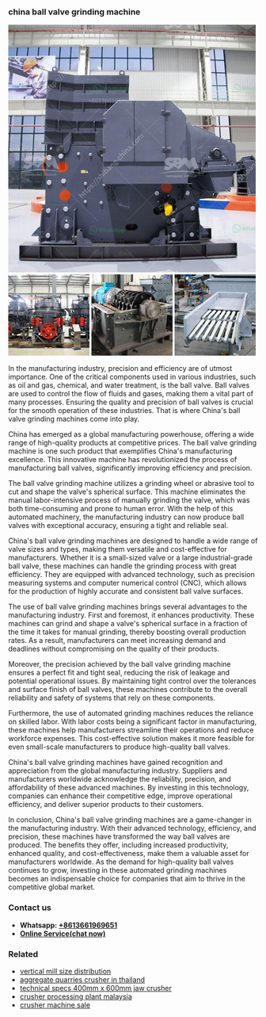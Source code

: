 <h3>china ball valve grinding machine</h3><img src='1708497338.jpg' alt=''><p>In the manufacturing industry, precision and efficiency are of utmost importance. One of the critical components used in various industries, such as oil and gas, chemical, and water treatment, is the ball valve. Ball valves are used to control the flow of fluids and gases, making them a vital part of many processes. Ensuring the quality and precision of ball valves is crucial for the smooth operation of these industries. That is where China's ball valve grinding machines come into play.</p><p>China has emerged as a global manufacturing powerhouse, offering a wide range of high-quality products at competitive prices. The ball valve grinding machine is one such product that exemplifies China's manufacturing excellence. This innovative machine has revolutionized the process of manufacturing ball valves, significantly improving efficiency and precision.</p><p>The ball valve grinding machine utilizes a grinding wheel or abrasive tool to cut and shape the valve's spherical surface. This machine eliminates the manual labor-intensive process of manually grinding the valve, which was both time-consuming and prone to human error. With the help of this automated machinery, the manufacturing industry can now produce ball valves with exceptional accuracy, ensuring a tight and reliable seal.</p><p>China's ball valve grinding machines are designed to handle a wide range of valve sizes and types, making them versatile and cost-effective for manufacturers. Whether it is a small-sized valve or a large industrial-grade ball valve, these machines can handle the grinding process with great efficiency. They are equipped with advanced technology, such as precision measuring systems and computer numerical control (CNC), which allows for the production of highly accurate and consistent ball valve surfaces.</p><p>The use of ball valve grinding machines brings several advantages to the manufacturing industry. First and foremost, it enhances productivity. These machines can grind and shape a valve's spherical surface in a fraction of the time it takes for manual grinding, thereby boosting overall production rates. As a result, manufacturers can meet increasing demand and deadlines without compromising on the quality of their products.</p><p>Moreover, the precision achieved by the ball valve grinding machine ensures a perfect fit and tight seal, reducing the risk of leakage and potential operational issues. By maintaining tight control over the tolerances and surface finish of ball valves, these machines contribute to the overall reliability and safety of systems that rely on these components.</p><p>Furthermore, the use of automated grinding machines reduces the reliance on skilled labor. With labor costs being a significant factor in manufacturing, these machines help manufacturers streamline their operations and reduce workforce expenses. This cost-effective solution makes it more feasible for even small-scale manufacturers to produce high-quality ball valves.</p><p>China's ball valve grinding machines have gained recognition and appreciation from the global manufacturing industry. Suppliers and manufacturers worldwide acknowledge the reliability, precision, and affordability of these advanced machines. By investing in this technology, companies can enhance their competitive edge, improve operational efficiency, and deliver superior products to their customers.</p><p>In conclusion, China's ball valve grinding machines are a game-changer in the manufacturing industry. With their advanced technology, efficiency, and precision, these machines have transformed the way ball valves are produced. The benefits they offer, including increased productivity, enhanced quality, and cost-effectiveness, make them a valuable asset for manufacturers worldwide. As the demand for high-quality ball valves continues to grow, investing in these automated grinding machines becomes an indispensable choice for companies that aim to thrive in the competitive global market.</p><h3>Contact us</h3><ul><li><strong>Whatsapp:&nbsp;<a href="https://wa.me/8613661969651">+8613661969651</a></strong></li><li><a href="https://swt.shibang-china.com/?git&amp;zhl&amp;china ball valve grinding machine"><strong>Online Service(chat now)</strong></a></li></ul><h3>Related</h3><ul><li><a href='vertical mill size distribution.md'>vertical mill size distribution</a></li><li><a href='aggregate quarries crusher in thailand.md'>aggregate quarries crusher in thailand</a></li><li><a href='technical specs 400mm x 600mm jaw crusher.md'>technical specs 400mm x 600mm jaw crusher</a></li><li><a href='crusher processing plant malaysia.md'>crusher processing plant malaysia</a></li><li><a href='crusher machine sale.md'>crusher machine sale</a></li></ul>